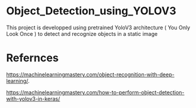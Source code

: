 # Object_Detection_using_YOLOV3
This project is developped using pretrained YoloV3 architecture ( You Only Look Once ) to detect and recognize objects in a static image
# Refernces
https://machinelearningmastery.com/object-recognition-with-deep-learning/. 

https://machinelearningmastery.com/how-to-perform-object-detection-with-yolov3-in-keras/
